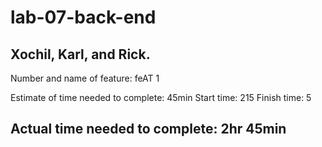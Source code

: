# lab-07-back-end
Xochil, Karl, and Rick.
----------------------------------------------------------------------------------
Number and name of feature: feAT 1

Estimate of time needed to complete: 45min
Start time: 215
Finish time: 5

Actual time needed to complete: 2hr 45min
------------------------------------------------------------------------------------

